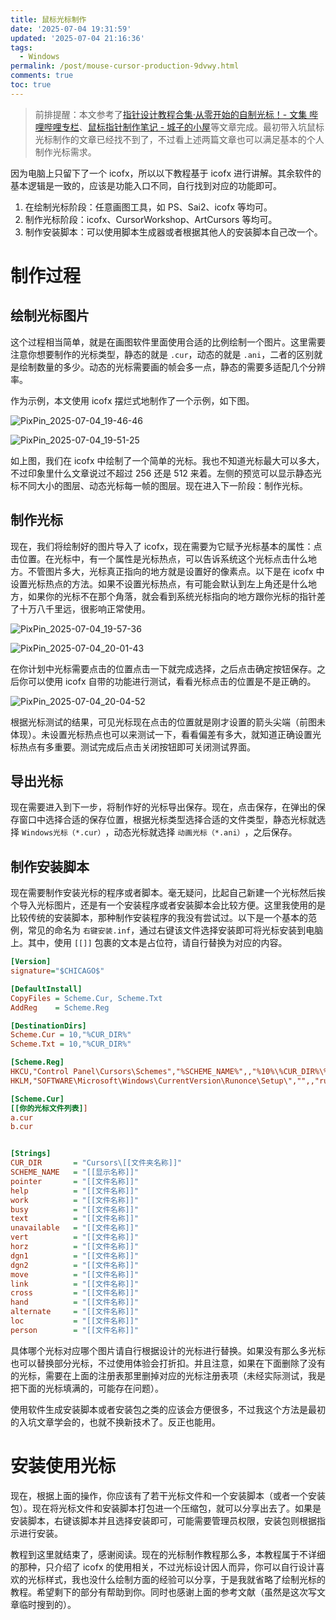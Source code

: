 ```yaml
---
title: 鼠标光标制作
date: '2025-07-04 19:31:59'
updated: '2025-07-04 21:16:36'
tags:
  - Windows
permalink: /post/mouse-cursor-production-9dvwy.html
comments: true
toc: true
---
```




> 前排提醒：本文参考了[指针设计教程合集·从零开始的自制光标！- 文集 哔哩哔哩专栏](https://www.bilibili.com/read/readlist/rl435933)、[鼠标指针制作笔记 - 城子的小屋](https://xcz.me/archives/18/)等文章完成。最初带入坑鼠标光标制作的文章已经找不到了，不过看上述两篇文章也可以满足基本的个人制作光标需求。



因为电脑上只留下了一个 icofx，所以以下教程基于 icofx 进行讲解。其余软件的基本逻辑是一致的，应该是功能入口不同，自行找到对应的功能即可。

1. 在绘制光标阶段：任意画图工具，如 PS、Sai2、icofx 等均可。
2. 制作光标阶段：icofx、CursorWorkshop、ArtCursors 等均可。
3. 制作安装脚本：可以使用脚本生成器或者根据其他人的安装脚本自己改一个。

# 制作过程

## 绘制光标图片

这个过程相当简单，就是在画图软件里面使用合适的比例绘制一个图片。这里需要注意你想要制作的光标类型，静态的就是 `.cur`​，动态的就是 `.ani`​，二者的区别就是绘制数量的多少。动态的光标需要画的帧会多一点，静态的需要多适配几个分辨率。

作为示例，本文使用 icofx 摆烂式地制作了一个示例，如下图。

![PixPin_2025-07-04_19-46-46](https://cdn-res.emptylight.cn/share/img/2025/b887e26604c8dc10902714bf2f301940.png "选择新建光标")

![PixPin_2025-07-04_19-51-25](http://127.0.0.1:31597/assets/pics/2025/07-1/PixPin_2025-07-04_19-51-25-20250704195130-138iesx.png "绘制光标页面预览")

如上图，我们在 icofx 中绘制了一个简单的光标。我也不知道光标最大可以多大，不过印象里什么文章说过不超过 256 还是 512 来着。左侧的预览可以显示静态光标不同大小的图层、动态光标每一帧的图层。现在进入下一阶段：制作光标。

## 制作光标

现在，我们将绘制好的图片导入了 icofx，现在需要为它赋予光标基本的属性：点击位置。在光标中，有一个属性是光标热点，可以告诉系统这个光标点击什么地方。不管图片多大，光标真正指向的地方就是设置好的像素点。以下是在 icofx 中设置光标热点的方法。如果不设置光标热点，有可能会默认到左上角还是什么地方，如果你的光标不在那个角落，就会看到系统光标指向的地方跟你光标的指针差了十万八千里远，很影响正常使用。

![PixPin_2025-07-04_19-57-36](http://127.0.0.1:31597/assets/pics/2025/07-1/PixPin_2025-07-04_19-57-36-20250704200104-1btpyh7.png "设置光标热点入口")

![PixPin_2025-07-04_20-01-43](http://127.0.0.1:31597/assets/pics/2025/07-1/PixPin_2025-07-04_20-01-43-20250704200146-tfup4ux.png "可视化选择光标热点界面")

在你计划中光标需要点击的位置点击一下就完成选择，之后点击确定按钮保存。之后你可以使用 icofx 自带的功能进行测试，看看光标点击的位置是不是正确的。

![PixPin_2025-07-04_20-04-52](http://127.0.0.1:31597/assets/pics/2025/07-1/PixPin_2025-07-04_20-04-52-20250704200518-jgbplvc.png "光标测试界面")

根据光标测试的结果，可见光标现在点击的位置就是刚才设置的箭头尖端（前图未体现）。未设置光标热点也可以来测试一下，看看偏差有多大，就知道正确设置光标热点有多重要。测试完成后点击关闭按钮即可关闭测试界面。

## 导出光标

现在需要进入到下一步，将制作好的光标导出保存。现在，点击保存，在弹出的保存窗口中选择合适的保存位置，根据光标类型选择合适的文件类型，静态光标就选择 `Windows光标（*.cur）`​，动态光标就选择 `动画光标（*.ani）`​，之后保存。

## 制作安装脚本

现在需要制作安装光标的程序或者脚本。毫无疑问，比起自己新建一个光标然后挨个导入光标图片，还是有一个安装程序或者安装脚本会比较方便。这里我使用的是比较传统的安装脚本，那种制作安装程序的我没有尝试过。以下是一个基本的范例，常见的命名为 `右键安装.inf`​，通过右键该文件选择安装即可将光标安装到电脑上。其中，使用 `[[]]` ​包裹的文本是占位符，请自行替换为对应的内容。

```ini
[Version]
signature="$CHICAGO$"

[DefaultInstall]
CopyFiles = Scheme.Cur, Scheme.Txt
AddReg    = Scheme.Reg

[DestinationDirs]
Scheme.Cur = 10,"%CUR_DIR%"
Scheme.Txt = 10,"%CUR_DIR%"

[Scheme.Reg]
HKCU,"Control Panel\Cursors\Schemes","%SCHEME_NAME%",,"%10%\%CUR_DIR%\%pointer%,%10%\%CUR_DIR%\%help%,%10%\%CUR_DIR%\%work%,%10%\%CUR_DIR%\%busy%,%10%\%CUR_DIR%\%cross%,%10%\%CUR_DIR%\%Text%,%10%\%CUR_DIR%\%Hand%,%10%\%CUR_DIR%\%unavailable%,%10%\%CUR_DIR%\%Vert%,%10%\%CUR_DIR%\%Horz%,%10%\%CUR_DIR%\%Dgn1%,%10%\%CUR_DIR%\%Dgn2%,%10%\%CUR_DIR%\%move%,%10%\%CUR_DIR%\%alternate%,%10%\%CUR_DIR%\%link%,%10%\%CUR_DIR%\%loc%,%10%\%CUR_DIR%\%person%"
HKLM,"SOFTWARE\Microsoft\Windows\CurrentVersion\Runonce\Setup\","",,"rundll32.exe shell32.dll,Control_RunDLL main.cpl,,1"

[Scheme.Cur]
[[你的光标文件列表]]
a.cur
b.cur


[Strings]
CUR_DIR       = "Cursors\[[文件夹名称]]"
SCHEME_NAME   = "[[显示名称]]"
pointer       = "[[文件名称]]"
help          = "[[文件名称]]"
work          = "[[文件名称]]"
busy          = "[[文件名称]]"
text          = "[[文件名称]]"
unavailable   = "[[文件名称]]"
vert          = "[[文件名称]]"
horz          = "[[文件名称]]"
dgn1          = "[[文件名称]]"
dgn2          = "[[文件名称]]"
move          = "[[文件名称]]"
link          = "[[文件名称]]"
cross         = "[[文件名称]]"
hand          = "[[文件名称]]"
alternate     = "[[文件名称]]"
loc           = "[[文件名称]]"
person        = "[[文件名称]]"

```

具体哪个光标对应哪个图片请自行根据设计的光标进行替换。如果没有那么多光标也可以替换部分光标，不过使用体验会打折扣。并且注意，如果在下面删除了没有的光标，需要在上面的注册表那里删掉对应的光标注册表项（未经实际测试，我是把下面的光标填满的，可能存在问题）。

使用软件生成安装脚本或者安装包之类的应该会方便很多，不过我这个方法是最初的入坑文章学会的，也就不换新技术了。反正也能用。

# 安装使用光标

现在，根据上面的操作，你应该有了若干光标文件和一个安装脚本（或者一个安装包）。现在将光标文件和安装脚本打包进一个压缩包，就可以分享出去了。如果是安装脚本，右键该脚本并且选择安装即可，可能需要管理员权限，安装包则根据指示进行安装。

教程到这里就结束了，感谢阅读。现在的光标制作教程那么多，本教程属于不详细的那种，只介绍了 icofx 的使用相关，不过光标设计因人而异，你可以自行设计喜欢的光标样式，我也没什么绘制方面的经验可以分享，于是我就省略了绘制光标的教程。希望剩下的部分有帮助到你。同时也感谢上面的参考文献（虽然是这次写文章临时搜到的）。
